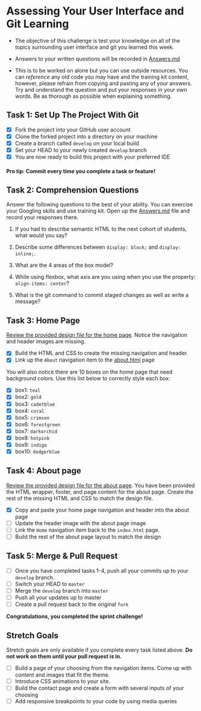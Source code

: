 # Assessing Your User Interface and Git Learning

* The objective of this challenge is test your knowledge on all of the topics surrounding user interface and git you learned this week.

* Answers to your written questions will be recorded in [Answers.md](Answers.md)

* This is to be worked on alone but you can use outside resources. You can _reference_ any old code you may have and the training kit content, however, please refrain from copying and pasting any of your answers. Try and understand the question and put your responses in your own words. Be as thorough as possible when explaining something.



## Task 1: Set Up The Project With Git

* [X] Fork the project into your GitHub user account
* [X] Clone the forked project into a directory on your machine
* [X] Create a branch called `develop` on your local build
* [X] Set your HEAD to your newly created `develop` branch
* [X] You are now ready to build this project with your preferred IDE

#### Pro tip: Commit every time you complete a task or feature!

## Task 2: Comprehension Questions
Answer the following questions to the best of your ability. You can exercise your Googling skills and use training kit.  Open up the [Answers.md](Answers.md) file and record your responses there.

1. If you had to describe semantic HTML to the next cohort of students, what would you say?

2. Describe some differences between ```display: block;``` and ```display: inline;```.

3. What are the 4 areas of the box model?

4. While using flexbox, what axis are you using when you use the property: ```align-items: center```?

5. What is the git command to commit staged changes as well as write a message? 

## Task 3: Home Page
[Review the provided design file for the home page](design-files/home.png).  Notice the navigation and header images are missing.  
* [X] Build the HTML and CSS to create the missing navigation and header.
* [X] Link up the `About` navigation item to the [about.html](about.html) page

You will also notice there are 10 boxes on the home page that need background colors.  Use this list below to correctly style each box:
* [X] box1: `teal`
* [X] box2: `gold`
* [X] box3: `cadetblue`
* [X] box4: `coral`
* [X] box5: `crimson`
* [X] box6: `forestgreen`
* [X] box7: `darkorchid`
* [X] box8: `hotpink`
* [X] box9: `indigo`
* [X] box10: `dodgerblue`

## Task 4: About page
[Review the provided design file for the about page](design-files/about.png). You have been provided the HTML wrapper, footer, and page content for the about page. Create the rest of the missing HTML and CSS to match the design file.
* [X] Copy and paste your home page navigation and header into the about page
* [ ] Update the header image with the about page image
* [ ] Link the `Home` navigation item back to the `index.html` page.
* [ ] Build the rest of the about page layout to match the design

## Task 5: Merge & Pull Request
* [ ] Once you have completed tasks 1-4, push all your commits up to your `develop` branch.  
* [ ] Switch your HEAD to `master`
* [ ] Merge the `develop` branch into `master`
* [ ] Push all your updates up to master
* [ ] Create a pull request back to the original `fork`

**Congratulations, you completed the sprint challenge!**

## Stretch Goals
Stretch goals are only available if you complete every task listed above.  **Do not work on them until your pull request is in.**
* [ ] Build a page of your choosing from the navigation items.  Come up with content and images that fit the theme.  
* [ ] Introduce CSS animations to your site.
* [ ] Build the contact page and create a form with several inputs of your choosing
* [ ] Add responsive breakpoints to your code by using media queries